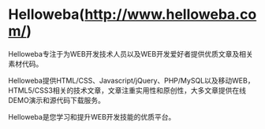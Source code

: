 # Helloweba(http://www.helloweba.com/)


Helloweba专注于为WEB开发技术人员以及WEB开发爱好者提供优质文章及相关素材代码。

Helloweba提供HTML/CSS、Javascript/jQuery、PHP/MySQL以及移动WEB，HTML5/CSS3相关的技术文章，文章注重实用性和原创性，大多文章提供在线DEMO演示和源代码下载服务。

Helloweba是您学习和提升WEB开发技能的优质平台。
